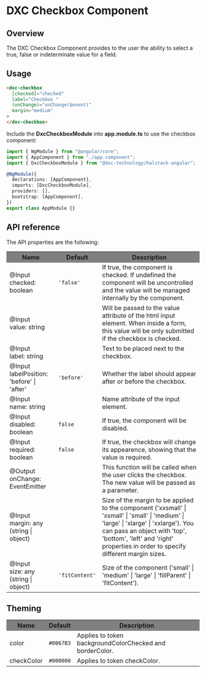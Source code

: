 # DXC Checkbox Component

## Overview

The DXC Checkbox Component provides to the user the ability to select a true, false or indeterminate value for a field.

## Usage

```html
<dxc-checkbox
  [checked]="checked"
  label="Checkbox "
  (onChange)="onChange($event)"
  margin="medium"
>
</dxc-checkbox>
```

Include the **DxcCheckboxModule** into **app.module.ts** to use the checkbox component:

```ts
import { NgModule } from "@angular/core";
import { AppComponent } from "./app.component";
import { DxcCheckboxModule } from "@dxc-technology/halstack-angular";

@NgModule({
  declarations: [AppComponent],
  imports: [DxcCheckboxModule],
  providers: [],
  bootstrap: [AppComponent],
})
export class AppModule {}
```

## API reference

The API properties are the following:

<table>
  <tr style="background-color: grey">
    <th>Name</th>
    <th>Default</th>
    <th>Description</th>
  </tr>
  <tr>
    <td>@Input<br>checked: boolean</td>
    <td><code>'false'</code></td>
    <td>
      If true, the component is checked. If undefined the component will be
      uncontrolled and the value will be managed internally by the
      component.
    </td>
  </tr>
  <tr>
    <td>@Input<br>value: string</td>
    <td></td>
    <td>
      Will be passed to the value attribute of the html input element. When
      inside a form, this value will be only submitted if the checkbox is
      checked.
    </td>
  </tr>
  <tr>
    <td>@Input<br>label: string</td>
    <td></td>
    <td>Text to be placed next to the checkbox.</td>
  </tr>
  <tr>
    <td>@Input<br>labelPosition: 'before' | 'after'</td>
    <td>
      <code>'before'</code>
    </td>
    <td>Whether the label should appear after or before the checkbox.</td>
  </tr>
  <tr>
    <td>@Input<br>name: string</td>
    <td></td>
    <td>Name attribute of the input element.</td>
  </tr>
  <tr>
    <td>@Input<br>disabled: boolean</td>
    <td>
      <code>false</code>
    </td>
    <td>If true, the component will be disabled.</td>
  </tr>
  <tr>
    <td>@Input<br>required: boolean</td>
    <td>
      <code>false</code>
    </td>
    <td>
      If true, the checkbox will change its appearence, showing that the
      value is required.
    </td>
  </tr>
  <tr>
    <td>@Output<br>onChange: EventEmitter</td>
    <td></td>
    <td>
      This function will be called when the user clicks the checkbox. The
      new value will be passed as a parameter.
    </td>
  </tr>
  <tr>
    <td>@Input<br>margin: any (string | object)</td>
    <td></td>
    <td>
      Size of the margin to be applied to the component ('xxsmall' |
      'xsmall' | 'small' | 'medium' | 'large' | 'xlarge' | 'xxlarge'). You
      can pass an object with 'top', 'bottom', 'left' and 'right' properties
      in order to specify different margin sizes.
    </td>
  </tr>
  <tr>
    <td>@Input<br>size: any (string | object)</td>
    <td>
      <code>'fitContent'</code>
    </td>
    <td>
      Size of the component ('small' | 'medium' | 'large' | 'fillParent' | 'fitContent').
    </td>
  </tr>
</table>

## Theming

<table>
    <tr style="background-color: grey">
        <th>Name</th>
        <th>Default</th>
        <th>Description</th>
    </tr>
    <tr>
        <td>color</td>
        <td><code>#0067B3</code></td>
        <td>Applies to token backgroundColorChecked and borderColor.</td>
    </tr>
    <tr>
        <td>checkColor</td>
        <td><code>#000000</code></td>
        <td>Applies to token checkColor.</td>
    </tr>
</table>

